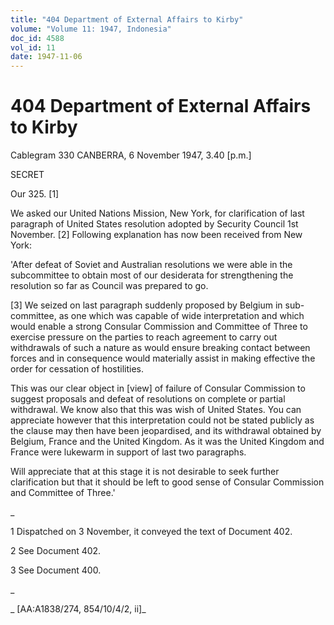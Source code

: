 ```yaml
---
title: "404 Department of External Affairs to Kirby"
volume: "Volume 11: 1947, Indonesia"
doc_id: 4588
vol_id: 11
date: 1947-11-06
---
```


# 404 Department of External Affairs to Kirby

Cablegram 330 CANBERRA, 6 November 1947, 3.40 [p.m.]

SECRET

Our 325. [1]

We asked our United Nations Mission, New York, for clarification of last paragraph of United States resolution adopted by Security Council 1st November. [2] Following explanation has now been received from New York:

'After defeat of Soviet and Australian resolutions we were able in the subcommittee to obtain most of our desiderata for strengthening the resolution so far as Council was prepared to go.

[3] We seized on last paragraph suddenly proposed by Belgium in sub-committee, as one which was capable of wide interpretation and which would enable a strong Consular Commission and Committee of Three to exercise pressure on the parties to reach agreement to carry out withdrawals of such a nature as would ensure breaking contact between forces and in consequence would materially assist in making effective the order for cessation of hostilities.

This was our clear object in [view] of failure of Consular Commission to suggest proposals and defeat of resolutions on complete or partial withdrawal. We know also that this was wish of United States. You can appreciate however that this interpretation could not be stated publicly as the clause may then have been jeopardised, and its withdrawal obtained by Belgium, France and the United Kingdom. As it was the United Kingdom and France were lukewarm in support of last two paragraphs.

Will appreciate that at this stage it is not desirable to seek further clarification but that it should be left to good sense of Consular Commission and Committee of Three.'

_

1 Dispatched on 3 November, it conveyed the text of Document 402.

2 See Document 402.

3 See Document 400.

_

_ [AA:A1838/274, 854/10/4/2, ii]_
